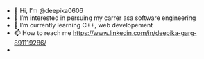 - 👋 Hi, I’m @deepika0606
- 👀 I’m interested in persuing my carrer asa software engineering
- 🌱 I’m currently learning C++, web developement
- 📫 How to reach me https://www.linkedin.com/in/deepika-garg-891119286/
- 

<!---
deepika0606/deepika0606 is a ✨ special ✨ repository because its `README.md` (this file) appears on your GitHub profile.
You can click the Preview link to take a look at your changes.
--->
